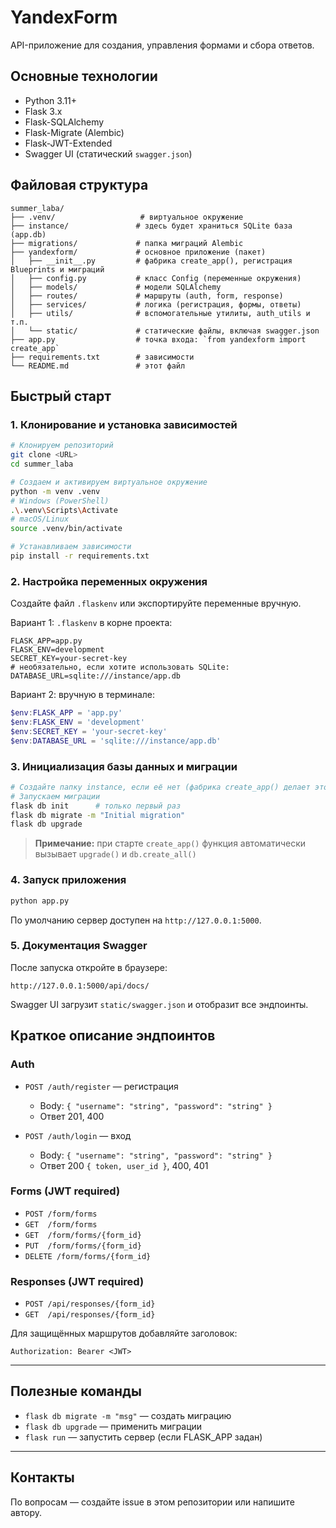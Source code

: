 # YandexForm

API-приложение для создания, управления формами и сбора ответов.

## Основные технологии

* Python 3.11+
* Flask 3.x
* Flask-SQLAlchemy
* Flask-Migrate (Alembic)
* Flask-JWT-Extended
* Swagger UI (статический `swagger.json`)

## Файловая структура

```
summer_laba/
├── .venv/                   # виртуальное окружение
├── instance/               # здесь будет храниться SQLite база (app.db)
├── migrations/             # папка миграций Alembic
├── yandexform/             # основное приложение (пакет)
│   ├── __init__.py         # фабрика create_app(), регистрация Blueprints и миграций
│   ├── config.py           # класс Config (переменные окружения)
│   ├── models/             # модели SQLAlchemy
│   ├── routes/             # маршруты (auth, form, response)
│   ├── services/           # логика (регистрация, формы, ответы)
│   ├── utils/              # вспомогательные утилиты, auth_utils и т.п.
│   └── static/             # статические файлы, включая swagger.json
├── app.py                  # точка входа: `from yandexform import create_app`
├── requirements.txt        # зависимости
└── README.md               # этот файл
```

## Быстрый старт

### 1. Клонирование и установка зависимостей

```bash
# Клонируем репозиторий
git clone <URL>
cd summer_laba

# Создаем и активируем виртуальное окружение
python -m venv .venv
# Windows (PowerShell)
.\.venv\Scripts\Activate
# macOS/Linux
source .venv/bin/activate

# Устанавливаем зависимости
pip install -r requirements.txt
```

### 2. Настройка переменных окружения

Создайте файл `.flaskenv` или экспортируйте переменные вручную.

Вариант 1: `.flaskenv` в корне проекта:

```
FLASK_APP=app.py
FLASK_ENV=development
SECRET_KEY=your-secret-key
# необязательно, если хотите использовать SQLite:
DATABASE_URL=sqlite:///instance/app.db
```

Вариант 2: вручную в терминале:

```powershell
$env:FLASK_APP = 'app.py'
$env:FLASK_ENV = 'development'
$env:SECRET_KEY = 'your-secret-key'
$env:DATABASE_URL = 'sqlite:///instance/app.db'
```

### 3. Инициализация базы данных и миграции

```bash
# Создайте папку instance, если её нет (фабрика create_app() делает это автоматически)
# Запускаем миграции
flask db init      # только первый раз
flask db migrate -m "Initial migration"
flask db upgrade
```

> **Примечание:** при старте `create_app()` функция автоматически вызывает `upgrade()` и `db.create_all()`

### 4. Запуск приложения

```bash
python app.py
```

По умолчанию сервер доступен на `http://127.0.0.1:5000`.

### 5. Документация Swagger

После запуска откройте в браузере:

```
http://127.0.0.1:5000/api/docs/
```

Swagger UI загрузит `static/swagger.json` и отобразит все эндпоинты.

## Краткое описание эндпоинтов

### Auth

* `POST /auth/register` — регистрация

  * Body: `{ "username": "string", "password": "string" }`
  * Ответ 201, 400
* `POST /auth/login` — вход

  * Body: `{ "username": "string", "password": "string" }`
  * Ответ 200 `{ token, user_id }`, 400, 401

### Forms (JWT required)

* `POST /form/forms`
* `GET  /form/forms`
* `GET  /form/forms/{form_id}`
* `PUT  /form/forms/{form_id}`
* `DELETE /form/forms/{form_id}`

### Responses (JWT required)

* `POST /api/responses/{form_id}`
* `GET  /api/responses/{form_id}`

Для защищённых маршрутов добавляйте заголовок:

```
Authorization: Bearer <JWT>
```

---

## Полезные команды

* `flask db migrate -m "msg"` — создать миграцию
* `flask db upgrade` — применить миграции
* `flask run` — запустить сервер (если FLASK\_APP задан)

---

## Контакты

По вопросам — создайте issue в этом репозитории или напишите автору.
